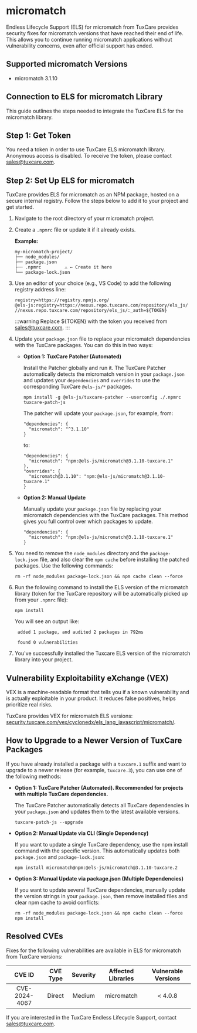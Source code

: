 # micromatch

Endless Lifecycle Support (ELS) for micromatch from TuxCare provides security fixes for micromatch versions that have reached their end of life. This allows you to continue running micromatch applications without vulnerability concerns, even after official support has ended.

## Supported micromatch Versions

* micromatch 3.1.10

## Connection to ELS for micromatch Library

This guide outlines the steps needed to integrate the TuxCare ELS for the micromatch library.

## Step 1: Get Token

You need a token in order to use TuxCare ELS micromatch library. Anonymous access is disabled. To receive the token, please contact [sales@tuxcare.com](mailto:sales@tuxcare.com).

## Step 2: Set Up ELS for micromatch

TuxCare provides ELS for micromatch as an NPM package, hosted on a secure internal registry. Follow the steps below to add it to your project and get started.

1. Navigate to the root directory of your micromatch project.
2. Create a `.npmrc` file or update it if it already exists.

   **Example:**

   ```text
   my-micromatch-project/
   ├── node_modules/
   ├── package.json
   ├── .npmrc         ⚠️ ← Create it here
   └── package-lock.json
   ```

3. Use an editor of your choice (e.g., VS Code) to add the following registry address line:

   <CodeWithCopy>

   ```text
   registry=https://registry.npmjs.org/
   @els-js:registry=https://nexus.repo.tuxcare.com/repository/els_js/
   //nexus.repo.tuxcare.com/repository/els_js/:_auth=${TOKEN}
   ```

   </CodeWithCopy>

   :::warning
   Replace ${TOKEN} with the token you received from [sales@tuxcare.com](mailto:sales@tuxcare.com).
   :::

4. Update your `package.json` file to replace your micromatch dependencies with the TuxCare packages. You can do this in two ways:

   * **Option 1: TuxCare Patcher (Automated)**

     Install the Patcher globally and run it. The TuxCare Patcher automatically detects the micromatch version in your `package.json` and updates your `dependencies` and `overrides` to use the corresponding TuxCare `@els-js/*` packages.

     <CodeWithCopy>

     ```text
     npm install -g @els-js/tuxcare-patcher --userconfig ./.npmrc
     tuxcare-patch-js
     ```

     </CodeWithCopy>

     The patcher will update your `package.json`, for example, from:

     ```text
     "dependencies": {
       "micromatch": "^3.1.10"
     }
     ```

     to:

     ```text
     "dependencies": {
       "micromatch": "npm:@els-js/micromatch@3.1.10-tuxcare.1"
     },
     "overrides": {
       "micromatch@3.1.10": "npm:@els-js/micromatch@3.1.10-tuxcare.1"
     }
     ```
    
   * **Option 2: Manual Update**

     Manually update your `package.json` file by replacing your micromatch dependencies with the TuxCare packages. This method gives you full control over which packages to update.

     <CodeWithCopy>

     ```text
     "dependencies": {
       "micromatch": "npm:@els-js/micromatch@3.1.10-tuxcare.1"
     }
     ```

     </CodeWithCopy>

5. You need to remove the `node_modules` directory and the `package-lock.json` file, and also clear the `npm cache` before installing the patched packages. Use the following commands:
   
   <CodeWithCopy>

   ```text
   rm -rf node_modules package-lock.json && npm cache clean --force
   ```

   </CodeWithCopy>

6. Run the following command to install the ELS version of the micromatch library (token for the TuxCare repository will be automatically picked up from your `.npmrc` file):

   <CodeWithCopy>

   ```text
   npm install
   ```

   </CodeWithCopy>

   You will see an output like:

   ```text
    added 1 package, and audited 2 packages in 792ms
    
    found 0 vulnerabilities
   ```

7. You've successfully installed the Tuxcare ELS version of the micromatch library into your project.

## Vulnerability Exploitability eXchange (VEX) 

VEX is a machine-readable format that tells you if a known vulnerability and is actually exploitable in your product. It reduces false positives, helps prioritize real risks.

TuxCare provides VEX for micromatch ELS versions: [security.tuxcare.com/vex/cyclonedx/els_lang_javascript/micromatch/](https://security.tuxcare.com/vex/cyclonedx/els_lang_javascript/micromatch/).

## How to Upgrade to a Newer Version of TuxCare Packages

If you have already installed a package with a `tuxcare.1` suffix and want to upgrade to a newer release (for example, `tuxcare.3`), you can use one of the following methods:

* **Option 1: TuxCare Patcher (Automated). Recommended for projects with multiple TuxCare dependencies.**

  The TuxCare Patcher automatically detects all TuxCare dependencies in your `package.json` and updates them to the latest available versions.

  <CodeWithCopy>

  ```text
  tuxcare-patch-js --upgrade
  ```

  </CodeWithCopy>

* **Option 2: Manual Update via CLI (Single Dependency)**

  If you want to update a single TuxCare dependency, use the npm install command with the specific version. This automatically updates both `package.json` and `package-lock.json`:

  <CodeWithCopy>

  ```text
  npm install micromatch@npm:@els-js/micromatch@3.1.10-tuxcare.2
  ```

  </CodeWithCopy>

* **Option 3: Manual Update via package.json (Multiple Dependencies)**

  If you want to update several TuxCare dependencies, manually update the version strings in your `package.json`, then remove installed files and clear npm cache to avoid conflicts:

  <CodeWithCopy>

  ```text
  rm -rf node_modules package-lock.json && npm cache clean --force
  npm install
  ```

  </CodeWithCopy>

## Resolved CVEs

Fixes for the following vulnerabilities are available in ELS for micromatch from TuxCare versions:

| CVE ID         | CVE Type | Severity | Affected Libraries | Vulnerable Versions |
| :------------: | :------: |:--------:|:------------------:| :----------------: |
| CVE-2024-4067  | Direct   | Medium   | micromatch         | < 4.0.8            |

If you are interested in the TuxCare Endless Lifecycle Support, contact [sales@tuxcare.com](mailto:sales@tuxcare.com).
